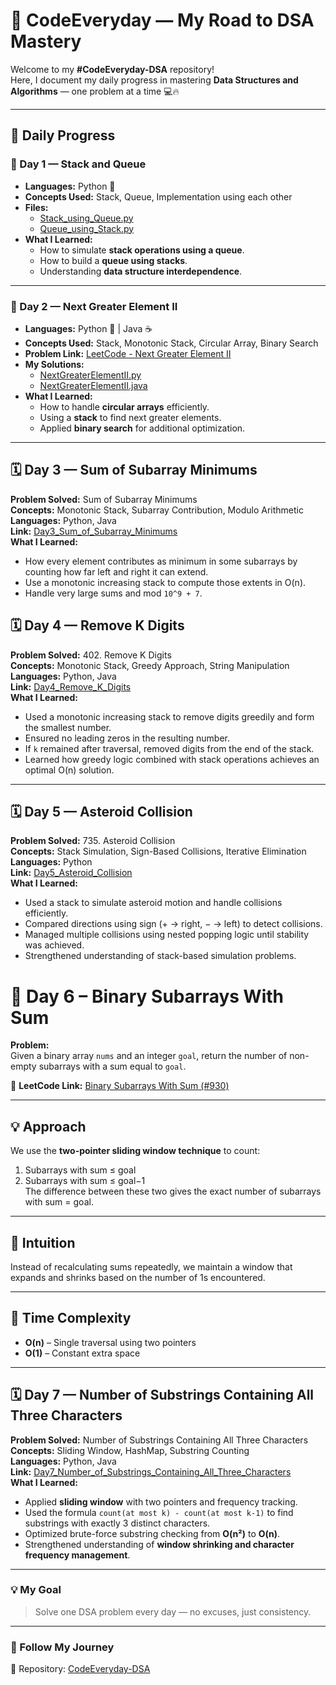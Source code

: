 # 🚀 CodeEveryday — My Road to DSA Mastery

Welcome to my **#CodeEveryday-DSA** repository!  
Here, I document my daily progress in mastering **Data Structures and Algorithms** — one problem at a time 💻🔥  

---

## 📅 Daily Progress

### 🧩 Day 1 — Stack and Queue
- **Languages:** Python 🐍  
- **Concepts Used:** Stack, Queue, Implementation using each other  
- **Files:**
  - [Stack_using_Queue.py](./Day1_Stack_and_Queue/Stack_using_Queue.py)
  - [Queue_using_Stack.py](./Day1_Stack_and_Queue/Queue_using_Stack.py)
- **What I Learned:**
  - How to simulate **stack operations using a queue**.  
  - How to build a **queue using stacks**.  
  - Understanding **data structure interdependence**.  

---

### 🧩 Day 2 — Next Greater Element II
- **Languages:** Python 🐍 | Java ☕  
- **Concepts Used:** Stack, Monotonic Stack, Circular Array, Binary Search  
- **Problem Link:** [LeetCode - Next Greater Element II](https://leetcode.com/problems/next-greater-element-ii/)
- **My Solutions:**
  - [NextGreaterElementII.py](./Day2_Next_Greater_Element_II/NextGreaterElementII.py)
  - [NextGreaterElementII.java](./Day2_Next_Greater_Element_II/NextGreaterElementII.java)
- **What I Learned:**
  - How to handle **circular arrays** efficiently.  
  - Using a **stack** to find next greater elements.  
  - Applied **binary search** for additional optimization.
   

---
## 🗓️ Day 3 — Sum of Subarray Minimums
**Problem Solved:** Sum of Subarray Minimums  
**Concepts:** Monotonic Stack, Subarray Contribution, Modulo Arithmetic  
**Languages:** Python, Java  
**Link:** [Day3_Sum_of_Subarray_Minimums](./Day3_Sum_of_Subarray_Minimums)  
**What I Learned:**
- How every element contributes as minimum in some subarrays by counting how far left and right it can extend.
- Use a monotonic increasing stack to compute those extents in O(n).
- Handle very large sums and mod `10^9 + 7`.

## 🗓️ Day 4 — Remove K Digits
**Problem Solved:** 402. Remove K Digits  
**Concepts:** Monotonic Stack, Greedy Approach, String Manipulation  
**Languages:** Python, Java  
**Link:** [Day4_Remove_K_Digits](./Day4_Remove_K_Digits)  
**What I Learned:**
- Used a monotonic increasing stack to remove digits greedily and form the smallest number.
- Ensured no leading zeros in the resulting number.
- If `k` remained after traversal, removed digits from the end of the stack.
- Learned how greedy logic combined with stack operations achieves an optimal O(n) solution.

---

## 🗓️ Day 5 — Asteroid Collision
**Problem Solved:** 735. Asteroid Collision  
**Concepts:** Stack Simulation, Sign-Based Collisions, Iterative Elimination  
**Languages:** Python  
**Link:** [Day5_Asteroid_Collision](./Day5_Asteroid_Collision)  
**What I Learned:**
- Used a stack to simulate asteroid motion and handle collisions efficiently.
- Compared directions using sign (+ → right, − → left) to detect collisions.
- Managed multiple collisions using nested popping logic until stability was achieved.
- Strengthened understanding of stack-based simulation problems.


# 🚀 Day 6 – Binary Subarrays With Sum

**Problem:**  
Given a binary array `nums` and an integer `goal`, return the number of non-empty subarrays with a sum equal to `goal`.

📘 **LeetCode Link:** [Binary Subarrays With Sum (#930)](https://leetcode.com/problems/binary-subarrays-with-sum/)

---

## 💡 Approach

We use the **two-pointer sliding window technique** to count:
1. Subarrays with sum ≤ goal  
2. Subarrays with sum ≤ goal−1  
The difference between these two gives the exact number of subarrays with sum = goal.

---

## 🧠 Intuition
Instead of recalculating sums repeatedly, we maintain a window that expands and shrinks based on the number of 1s encountered.

---

## 🧮 Time Complexity
- **O(n)** – Single traversal using two pointers  
- **O(1)** – Constant extra space


---



## 🗓️ Day 7 — Number of Substrings Containing All Three Characters
**Problem Solved:** Number of Substrings Containing All Three Characters  
**Concepts:** Sliding Window, HashMap, Substring Counting  
**Languages:** Python, Java  
**Link:** [Day7_Number_of_Substrings_Containing_All_Three_Characters](./Day7_Number_of_Substrings_Containing_All_Three_Characters)  
**What I Learned:**
- Applied **sliding window** with two pointers and frequency tracking.  
- Used the formula `count(at most k) - count(at most k-1)` to find substrings with exactly 3 distinct characters.  
- Optimized brute-force substring checking from **O(n²)** to **O(n)**.  
- Strengthened understanding of **window shrinking and character frequency management**.

---


### 💡 My Goal
> Solve one DSA problem every day — no excuses, just consistency.  

---

### 🏁 Follow My Journey
📂 Repository: [CodeEveryday-DSA](https://github.com/chikkuduchandu/CodeEveryday-DSA)
